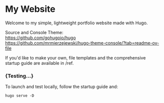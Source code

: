 # My Website

Welcome to my simple, lightweight portfolio website made with Hugo. 

Source and Console Theme: <br>
https://github.com/gohugoio/hugo <br>
https://github.com/mrmierzejewski/hugo-theme-console/?tab=readme-ov-file <br>

If you'd like to make your own, file templates and the comprehensive startup guide are available in /ref.

### {Testing...}

To launch and test locally, follow the startup guide and:


``` hugo serve -D ```
